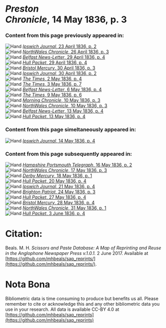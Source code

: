 # *Preston Chronicle*, 14 May 1836, p. 3  
  
### Content from this page previously appeared in:  
![Hand](http://scissorsandpaste.net/wp-content/uploads/2017/06/smallhandpointer.png) [*Ipswich Journal*, 23 April 1836, p. 2](https://mhbeals.github.io/sap_html/Ipswich-Journal/Ipswich-Journal-23-April-1836-p-2)  
![Hand](http://scissorsandpaste.net/wp-content/uploads/2017/06/smallhandpointer.png) [*NorthWales Chronicle*, 26 April 1836, p. 3](https://mhbeals.github.io/sap_html/NorthWales-Chronicle/NorthWales-Chronicle-26-April-1836-p-3)  
![Hand](http://scissorsandpaste.net/wp-content/uploads/2017/06/smallhandpointer.png) [*Belfast News-Letter*, 29 April 1836, p. 4](https://mhbeals.github.io/sap_html/Belfast-News-Letter/Belfast-News-Letter-29-April-1836-p-4)  
![Hand](http://scissorsandpaste.net/wp-content/uploads/2017/06/smallhandpointer.png) [*Hull Packet*, 29 April 1836, p. 4](https://mhbeals.github.io/sap_html/Hull-Packet/Hull-Packet-29-April-1836-p-4)  
![Hand](http://scissorsandpaste.net/wp-content/uploads/2017/06/smallhandpointer.png) [*Bristol Mercury*, 30 April 1836, p. 3](https://mhbeals.github.io/sap_html/Bristol-Mercury/Bristol-Mercury-30-April-1836-p-3)  
![Hand](http://scissorsandpaste.net/wp-content/uploads/2017/06/smallhandpointer.png) [*Ipswich Journal*, 30 April 1836, p. 2](https://mhbeals.github.io/sap_html/Ipswich-Journal/Ipswich-Journal-30-April-1836-p-2)  
![Hand](http://scissorsandpaste.net/wp-content/uploads/2017/06/smallhandpointer.png) [*The Times*, 2 May 1836, p. 4](https://mhbeals.github.io/sap_html/The-Times/The-Times-2-May-1836-p-4)  
![Hand](http://scissorsandpaste.net/wp-content/uploads/2017/06/smallhandpointer.png) [*The Times*, 3 May 1836, p. 7](https://mhbeals.github.io/sap_html/The-Times/The-Times-3-May-1836-p-7)  
![Hand](http://scissorsandpaste.net/wp-content/uploads/2017/06/smallhandpointer.png) [*Belfast News-Letter*, 6 May 1836, p. 4](https://mhbeals.github.io/sap_html/Belfast-News-Letter/Belfast-News-Letter-6-May-1836-p-4)  
![Hand](http://scissorsandpaste.net/wp-content/uploads/2017/06/smallhandpointer.png) [*The Times*, 9 May 1836, p. 6](https://mhbeals.github.io/sap_html/The-Times/The-Times-9-May-1836-p-6)  
![Hand](http://scissorsandpaste.net/wp-content/uploads/2017/06/smallhandpointer.png) [*Morning Chronicle*, 10 May 1836, p. 3](https://mhbeals.github.io/sap_html/Morning-Chronicle/Morning-Chronicle-10-May-1836-p-3)  
![Hand](http://scissorsandpaste.net/wp-content/uploads/2017/06/smallhandpointer.png) [*NorthWales Chronicle*, 10 May 1836, p. 3](https://mhbeals.github.io/sap_html/NorthWales-Chronicle/NorthWales-Chronicle-10-May-1836-p-3)  
![Hand](http://scissorsandpaste.net/wp-content/uploads/2017/06/smallhandpointer.png) [*Belfast News-Letter*, 13 May 1836, p. 4](https://mhbeals.github.io/sap_html/Belfast-News-Letter/Belfast-News-Letter-13-May-1836-p-4)  
![Hand](http://scissorsandpaste.net/wp-content/uploads/2017/06/smallhandpointer.png) [*Hull Packet*, 13 May 1836, p. 4](https://mhbeals.github.io/sap_html/Hull-Packet/Hull-Packet-13-May-1836-p-4)  
  
### Content from this page simeltaneously appeared in:  
![Hand](http://scissorsandpaste.net/wp-content/uploads/2017/06/smallhandpointer.png) [*Ipswich Journal*, 14 May 1836, p. 4](https://mhbeals.github.io/sap_html/Ipswich-Journal/Ipswich-Journal-14-May-1836-p-4)  
  
### Content from this page subsequently appeared in:  
![Hand](http://scissorsandpaste.net/wp-content/uploads/2017/06/smallhandpointer.png) [*Hampshire Portsmouth Telegraph*, 16 May 1836, p. 2](https://mhbeals.github.io/sap_html/Hampshire-Portsmouth-Telegraph/Hampshire-Portsmouth-Telegraph-16-May-1836-p-2)  
![Hand](http://scissorsandpaste.net/wp-content/uploads/2017/06/smallhandpointer.png) [*NorthWales Chronicle*, 17 May 1836, p. 3](https://mhbeals.github.io/sap_html/NorthWales-Chronicle/NorthWales-Chronicle-17-May-1836-p-3)  
![Hand](http://scissorsandpaste.net/wp-content/uploads/2017/06/smallhandpointer.png) [*Derby Mercury*, 18 May 1836, p. 1](https://mhbeals.github.io/sap_html/Derby-Mercury/Derby-Mercury-18-May-1836-p-1)  
![Hand](http://scissorsandpaste.net/wp-content/uploads/2017/06/smallhandpointer.png) [*Hull Packet*, 20 May 1836, p. 4](https://mhbeals.github.io/sap_html/Hull-Packet/Hull-Packet-20-May-1836-p-4)  
![Hand](http://scissorsandpaste.net/wp-content/uploads/2017/06/smallhandpointer.png) [*Ipswich Journal*, 21 May 1836, p. 4](https://mhbeals.github.io/sap_html/Ipswich-Journal/Ipswich-Journal-21-May-1836-p-4)  
![Hand](http://scissorsandpaste.net/wp-content/uploads/2017/06/smallhandpointer.png) [*Brighton Patriot*, 24 May 1836, p. 3](https://mhbeals.github.io/sap_html/Brighton-Patriot/Brighton-Patriot-24-May-1836-p-3)  
![Hand](http://scissorsandpaste.net/wp-content/uploads/2017/06/smallhandpointer.png) [*Hull Packet*, 27 May 1836, p. 4](https://mhbeals.github.io/sap_html/Hull-Packet/Hull-Packet-27-May-1836-p-4)  
![Hand](http://scissorsandpaste.net/wp-content/uploads/2017/06/smallhandpointer.png) [*Bristol Mercury*, 28 May 1836, p. 4](https://mhbeals.github.io/sap_html/Bristol-Mercury/Bristol-Mercury-28-May-1836-p-4)  
![Hand](http://scissorsandpaste.net/wp-content/uploads/2017/06/smallhandpointer.png) [*NorthWales Chronicle*, 31 May 1836, p. 1](https://mhbeals.github.io/sap_html/NorthWales-Chronicle/NorthWales-Chronicle-31-May-1836-p-1)  
![Hand](http://scissorsandpaste.net/wp-content/uploads/2017/06/smallhandpointer.png) [*Hull Packet*, 3 June 1836, p. 4](https://mhbeals.github.io/sap_html/Hull-Packet/Hull-Packet-3-June-1836-p-4)  


# Citation: 

Beals. M. H. *Scissors and Paste Database: A Map of Reprinting and Reuse in the Anglophone Newspaper Press v.1.0.1.* 2 June 2017. Available at [https://github.com/mhbeals/sap_reprints/](https://github.com/mhbeals/sap_reprints/). 

# Nota Bona

Bibliometric data is time consuming to produce but benefits us all. Please remember to cite or acknowledge this and any other bibliometric data you use in your research. All data is available CC-BY 4.0 at [https://github.com/mhbeals/sap_reprints](https://github.com/mhbeals/sap_reprints)